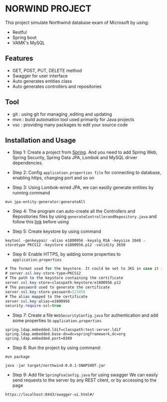 # NORWIND PROJECT

This project simulate Northwind database exam of Microsoft by using:
- Restful
- Spring boot
- VAMK's MySQL

## Features

- GET, POST, PUT, DELETE method
- Swagger for user interface
- Auto generates entities class
- Auto generates controllers and repositories

## Tool

- git : using git for managing ,editing and updating
- mvn : build automation tool used primarily for Java projects
- vsc : providing many packages to edit your source code

## Installation and Usage

- Step 1: Create a project from [Spring](https://start.spring.io/). And you need to add Spring Web, Spring Security, Spring Data JPA, Lombok and MySQL driver dependencies.

- Step 2: Config ``` application.properties file ``` for connecting to database, enabling https, changing port and so on

- Step 3: Using Lombok-wired JPA, we can easilly generate entities by running command

```
mvn jpa-entity-generator:generateAll
```

- Step 4: The program can auto-create all the Controllers and Repositories files by using ``` generateControllerandRepository.java ``` and follow this [link](https://git.vamk.fi/e1800956/Auto_create_Repository_and_Controller) before using

- Step 5: Create keystore by using command 

```
keytool -genkeypair -alias e1800956 -keyalg RSA -keysize 2048 -storetype PKCS12 -keystore e1800956.p12 -validity 3650
```
- Step 6: Enable HTTPS, by adding some properties to ``` application.properties ```

``` Java
# The format used for the keystore. It could be set to JKS in case it is a JKS file
# server.ssl.key-store-type=PKCS12
# The path to the keystore containing the certificate
server.ssl.key-store=classpath:keystore/e1800956.p12
# The password used to generate the certificate
server.ssl.key-store-password=123456
# The alias mapped to the certificate
server.ssl.key-alias=e1800956
security.require-ssl=true
```

- Step 7: Create a file ``` WebSecurityConfig.java ``` for authentication and add some properties to ``` application.properties ```

```
spring.ldap.embedded.ldif=classpath:test-server.ldif
spring.ldap.embedded.base-dn=dc=springframework,dc=org
spring.ldap.embedded.port=8389
```

- Step 8: Run the project by using command:
```
mvn package
```

```
java -jar target/northwind-0.0.1-SNAPSHOT.jar
```

- Step 9: Add file ``` SpringFoxConfig.java ``` for using swagger We can easily send requests to the server by any REST client, or by accessing to the page

```https
https://localhost:8443/swagger-ui.html#/
```





